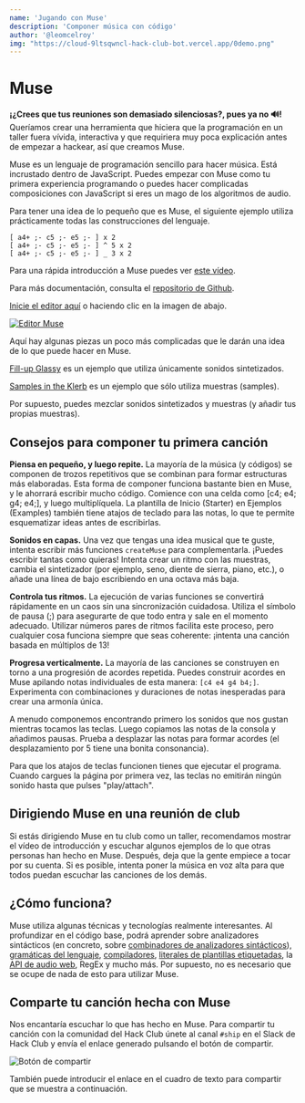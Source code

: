 ```yaml
---
name: 'Jugando con Muse'
description: 'Componer música con código'
author: '@leomcelroy'
img: "https://cloud-9ltsqwncl-hack-club-bot.vercel.app/0demo.png"
---
```


# Muse

**¡¿Crees que tus reuniones son demasiado silenciosas?, pues ya no 🔊!** Queríamos crear una herramienta que hiciera que la programación en un taller fuera vívida, interactiva y que requiriera muy poca explicación antes de empezar a hackear, así que creamos Muse.

Muse es un lenguaje de programación sencillo para hacer música. Está incrustado dentro de JavaScript. Puedes empezar con Muse como tu primera experiencia programando o puedes hacer complicadas composiciones con JavaScript si eres un mago de los algoritmos de audio.

Para tener una idea de lo pequeño que es Muse, el siguiente ejemplo utiliza prácticamente todas las construcciones del lenguaje.

```
[ a4+ ;- c5 ;- e5 ;- ] x 2
[ a4+ ;- c5 ;- e5 ;- ] ^ 5 x 2
[ a4+ ;- c5 ;- e5 ;- ] _ 3 x 2
```

Para una rápida introducción a Muse puedes ver [este vídeo](https://youtu.be/hAcQ2x1PTYM).

Para más documentación, consulta el [repositorio de Github](https://github.com/hackclub/muse).

[Inicie el editor aquí](https://muse.hackclub.dev/) o haciendo clic en la imagen de abajo.

[![Editor Muse](https://cloud-9ltsqwncl-hack-club-bot.vercel.app/0demo.png)](https://muse.hackclub.dev/)

Aquí hay algunas piezas un poco más complicadas que le darán una idea de lo que puede hacer en Muse. 

[Fill-up Glassy](https://hackclub.github.io/muse/?file=recYJJltQstKbefwZ) es un ejemplo que utiliza únicamente sonidos sintetizados.

[Samples in the Klerb](https://hackclub.github.io/muse/?file=recwU2R3A0KfL11Ka) es un ejemplo que sólo utiliza muestras (samples).


Por supuesto, puedes mezclar sonidos sintetizados y muestras (y añadir tus propias muestras).

## Consejos para componer tu primera canción

**Piensa en pequeño, y luego repite.** La mayoría de la música (y códigos) se componen de trozos repetitivos que se combinan para formar estructuras más elaboradas. Esta forma de componer funciona bastante bien en Muse, y le ahorrará escribir mucho código. Comience con una celda como [c4; e4; g4; e4;], y luego multiplíquela. La plantilla de Inicio (Starter) en Ejemplos (Examples) también tiene atajos de teclado para las notas, lo que te permite esquematizar ideas antes de escribirlas. 

**Sonidos en capas.** Una vez que tengas una idea musical que te guste, intenta escribir más funciones `createMuse` para complementarla. ¡Puedes escribir tantas como quieras! Intenta crear un ritmo con las muestras, cambia el sintetizador (por ejemplo, seno, diente de sierra, piano, etc.), o añade una línea de bajo escribiendo en una octava más baja.

**Controla tus ritmos.** La ejecución de varias funciones se convertirá rápidamente en un caos sin una sincronización cuidadosa. Utiliza el símbolo de pausa (;) para asegurarte de que todo entra y sale en el momento adecuado. Utilizar números pares de ritmos facilita este proceso, pero cualquier cosa funciona siempre que seas coherente: ¡intenta una canción basada en múltiplos de 13! 

**Progresa verticalmente.** La mayoría de las canciones se construyen en torno a una progresión de acordes repetida. Puedes construir acordes en Muse apilando notas individuales de esta manera: `[c4 e4 g4 b4;]`. Experimenta con combinaciones y duraciones de notas inesperadas para crear una armonía única. 

A menudo componemos encontrando primero los sonidos que nos gustan mientras tocamos las teclas. Luego copiamos las notas de la consola y añadimos pausas. Prueba a desplazar las notas para formar acordes (el desplazamiento por 5 tiene una bonita consonancia).

Para que los atajos de teclas funcionen tienes que ejecutar el programa. Cuando cargues la página por primera vez, las teclas no emitirán ningún sonido hasta que pulses "play/attach".

## Dirigiendo Muse en una reunión de club

Si estás dirigiendo Muse en tu club como un taller, recomendamos mostrar el vídeo de introducción y escuchar algunos ejemplos de lo que otras personas han hecho en Muse. Después, deja que la gente empiece a tocar por su cuenta. Si es posible, intenta poner la música en voz alta para que todos puedan escuchar las canciones de los demás.

## ¿Cómo funciona?

Muse utiliza algunas técnicas y tecnologías realmente interesantes. Al profundizar en el código base, podrá aprender sobre analizadores sintácticos (en concreto, sobre [combinadores de analizadores sintácticos](https://www.it-swarm-es.com/es/parsing/cuando-usar-un-combinador-de-analizador-cuando-usar-un-generador-de-analizador/l967040965/)), [gramáticas del lenguaje](https://www.uv.es/hmr/Tesis/HTML/Cap2.html), [compiladores](https://www.europeanvalley.es/noticias/que-es-un-compilador-en-programacion/), [literales de plantillas etiquetadas](https://developer.mozilla.org/es/docs/Web/JavaScript/Reference/Template_literals), la [API de audio web](https://developer.mozilla.org/es/docs/Web/API/Web_Audio_API), RegEx y mucho más. Por supuesto, no es necesario que se ocupe de nada de esto para utilizar Muse.

## Comparte tu canción hecha con Muse

Nos encantaría escuchar lo que has hecho en Muse. Para compartir tu canción con la comunidad del Hack Club únete al canal `#ship` en el Slack de Hack Club y envía el enlace generado pulsando el botón de compartir.

![Botón de compartir](https://cloud-9ltsqwncl-hack-club-bot.vercel.app/1share.png)

También puede introducir el enlace en el cuadro de texto para compartir que se muestra a continuación.
